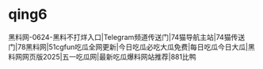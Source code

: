 # qing6
黑料网-0624-黑料不打烊入口|Telegram频道传送门|74猫导航主站|74猫传送门|78黑料网|51cgfun吃瓜全网更新|今日吃瓜必吃大瓜免费|每日吃瓜今日大瓜|黑料网网页版2025|五一吃瓜网|最新吃瓜爆料网站推荐|881比鸭
